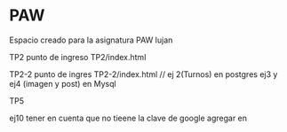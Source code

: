# PAW
Espacio creado para la asignatura PAW lujan

TP2 punto de ingreso TP2/index.html

TP2-2 punto de ingres TP2-2/index.html // 
    ej 2(Turnos) en postgres
    ej3 y ej4 (imagen y post) en Mysql


TP5

ej10 tener en cuenta que no tieene la clave de google agregar en <ingrese su clave> 